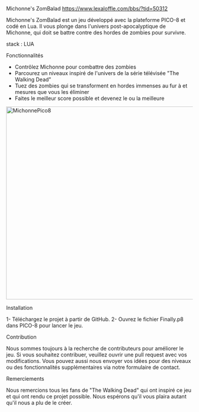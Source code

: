 Michonne's ZomBalad
https://www.lexaloffle.com/bbs/?tid=50312


Michonne's ZomBalad est un jeu développé avec la plateforme PICO-8 et codé en Lua. Il vous plonge dans l'univers post-apocalyptique de Michonne, qui doit se battre contre des hordes de zombies pour survivre.

stack : LUA

Fonctionnalités

- Contrôlez Michonne pour combattre des zombies
- Parcourez un niveaux inspiré de l'univers de la série télévisée "The Walking Dead"
- Tuez des zombies qui se transforment en hordes immenses au fur à et mesures que vous les éliminer
- Faites le meilleur score possible et devenez le ou la meilleure


<img width="522" alt="MichonnePico8" src="https://user-images.githubusercontent.com/78148549/212538671-fb62af85-b2e9-49e1-9179-86beb3c81a6f.png">


Installation

1- Téléchargez le projet à partir de GitHub.
2- Ouvrez le fichier Finally.p8 dans PICO-8 pour lancer le jeu.

Contribution

Nous sommes toujours à la recherche de contributeurs pour améliorer le jeu. Si vous souhaitez contribuer, veuillez ouvrir une pull request avec vos modifications. Vous pouvez aussi nous envoyer vos idées pour des niveaux ou des fonctionnalités supplémentaires via notre formulaire de contact.

Remerciements

Nous remercions tous les fans de "The Walking Dead" qui ont inspiré ce jeu et qui ont rendu ce projet possible. Nous espérons qu'il vous plaira autant qu'il nous a plu de le créer.
